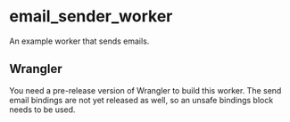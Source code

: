 # email_sender_worker

An example worker that sends emails.

## Wrangler

You need a pre-release version of Wrangler to build this worker. The send email bindings are not yet released as well, so
an unsafe bindings block needs to be used.
